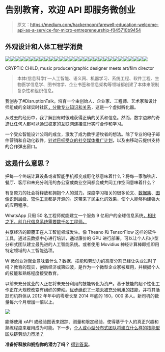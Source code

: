 # 告别教育，欢迎 API 即服务微创业

> 原文：<https://medium.com/hackernoon/farewell-education-welcome-api-as-a-service-for-micro-entrepreneurship-f045710b9454>

## 外观设计和人体工程学消费

![](img/d2f5ee141420b82af43c5b8974b16c70.png)![](img/33a5d611e4456f77202fca287d282986.png)![](img/af49f22ce893a77ff6e9ecc5e53f3f63.png)![](img/58ee4f0fdd6710a0700b1a497b4154d5.png)![](img/198cbb00c23a999e66a368d79e28fe29.png)![](img/da1ec065d066b31a10fbdf3aa76e9aa0.png)![](img/0c2b4d2f0911c2872434fa7cca304f0c.png)![](img/c28cce76957f85dbb6f783e8d990860e.png)![](img/a0ce5c323bcd99b1eb0d1660038274f0.png)![](img/be80d3faf27614f99888b3f0037ccadb.png)![](img/a15a57a7190a63e6deba275d0b3220ed.png)![](img/f9e894c34d6b4cb69ac980825e5effae.png)![](img/a2efd33d6fd8878436cc9144583b6e40.png)![](img/e0566066aa594206dae6cebc622d5af2.png)![](img/cf58426337dab6d4572fffd1318a559f.png)![](img/0d749e70e11b7ea50b6942cea444f021.png)![](img/9c407462152157c7f36a5ecb5d95140e.png)![](img/a5f21131bc1252cd05d001661a7bfe4b.png)![](img/8e9e6fbca5e4cce9bee9ad75b1522826.png)![](img/01d34da2d6e9685944492d9de8b6f08b.png)![](img/51fe2e8aa9a54a3bcbd9767c8988234d.png)![](img/b1ba8fff297ef59c8e1dc652ac5db4e3.png)![](img/b6b0e6f2fb769bdecc25cdf2b83d4272.png)![](img/72111428beb13a395a28dbd48ee43857.png)![](img/f436acf7af6456e1113b2e03772a14cc.png)![](img/406d3f585c2592c1a04986ca404930a0.png)![](img/e57b476fe072f938e9e81f1b9f4655a0.png)![](img/423dde885c91fd1c615cdda231fefb19.png)![](img/7893642299ef1d9ef04a6ec962d9c930.png)

CRYPTIC CHILD, music producer/graphic designer meets art/film director

> 本体(信息科学)’—人工智能、语义网、机器学习、系统工程、软件工程、生物医学信息学、图书馆学、企业书签和信息架构等领域都创建了本体来限制复杂性和组织信息。

我创办了#DisruptionTalk，培育一个由创始人、企业家、工程师、艺术家和设计师组成的全球实时社区[，分散专业知识和关系](https://disruptiontalk.com/)，这是一个虚拟孵化器。

从过去的经历中，我了解到有时很难获得正确的关系和信息。然而，数字边界的奇迹让任何人都可以通过稳定的互联网连接进行实时合作和学习。

一个受众智能设计公司的成立，激发了成为数字游牧者的想法。除了专业的电子邮件营销和自动化软件，[针对目标受众的社交媒体推广计划](https://socialplan.co/)，以及由移动云提供支持的合作弹出窗口。

## 这是什么意思？

把每一个终端计算设备或者智能手机都变成孵化器意味着什么？将每一家咖啡店、餐厅、客厅和未充分利用的办公室或商业空间都变成共同工作空间意味着什么？

有复原力的社会将释放和拥抱个人的潜力。深度学习相关的很多论文、[数据集](https://code.google.com/archive/p/word2vec/)、[图像识别层级](http://image-net.org/index)、[软件工具](http://deeplearning.net/software/theano/)都是开源的。这带来了民主化的效果，使个人能够构建强大的应用程序。

WhatsApp 只用 50 名工程师就能建立一个服务 9 亿用户的全球信息系统[，相比之下，前几代信息系统需要数千名工程师。](http://www.wired.com/2015/09/whatsapp-serves-900-million-users-50-engineers/)

共享经济的颠覆正在人工智能领域发生。像 Theano 和 TensorFlow 这样的软件工具，通过云数据中心进行培训，通过廉价的 GPU 进行部署，可以让个人和小型分布式团队建立最先进的人工智能系统。或者使用 Movidius 神经计算棒即插即用特定领域的人工智能选项。

W 微创业对就业意味着什么？数据、技能和劳动力的高度分割已经让失业过时了吗？教育的现实，创新经济或第四波，是作为一个微型企业家被雇用，并根据个人的技能和熟练程度接受教育。

以前未充分就业的人正在将未充分利用的技能转化为资产。基于技能的超个性化工作正在大规模改变有组织的劳动。[优步组织了一项未被充分利用的技能](https://www.forbes.com/sites/briansolomon/2015/05/01/the-numbers-behind-ubers-exploding-driver-force/#7dc5a0795750)，并将其活跃司机群体从 2012 年年中的零增长至 2014 年底的 160，000 多人。新司机的数量每六个月增加一倍以上。

![](img/6fbeec0c3a236fdd7a376b64018f4858.png)

能够使用 xAPI 或经验图表来跟踪、测量和限定经验，使得基于个人的真正兴趣和熟练程度来雇用成为可能。下一步，[个人或小型分布式团队将建立什么样的技能型区块链劳动力市场？](https://socialplan.co/)

**准备好释放和拥抱你的潜力了吗？** [得到答案](https://alexanderjones.co/)。